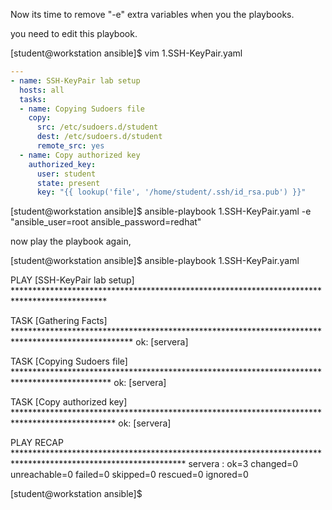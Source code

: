 Now its time to remove "-e" extra variables when you the playbooks.

you need to edit this playbook. 

  [student@workstation ansible]$ vim 1.SSH-KeyPair.yaml 

  
```yml
--- 
- name: SSH-KeyPair lab setup
  hosts: all
  tasks: 
  - name: Copying Sudoers file  
    copy: 
      src: /etc/sudoers.d/student
      dest: /etc/sudoers.d/student
      remote_src: yes 
  - name: Copy authorized key 
    authorized_key: 
      user: student
      state: present
      key: "{{ lookup('file', '/home/student/.ssh/id_rsa.pub') }}"
```

  [student@workstation ansible]$ ansible-playbook  1.SSH-KeyPair.yaml  -e "ansible_user=root ansible_password=redhat"

now play the playbook again, 

  [student@workstation ansible]$ ansible-playbook  1.SSH-KeyPair.yaml

  PLAY [SSH-KeyPair lab setup] *********************************************************************************************

  TASK [Gathering Facts] ***************************************************************************************************
  ok: [servera]

  TASK [Copying Sudoers file] **********************************************************************************************
  ok: [servera]

  TASK [Copy authorized key] ***********************************************************************************************
  ok: [servera]

  PLAY RECAP ***************************************************************************************************************
  servera                    : ok=3    changed=0    unreachable=0    failed=0    skipped=0    rescued=0    ignored=0

  [student@workstation ansible]$